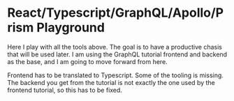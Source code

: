 # React/Typescript/GraphQL/Apollo/Prism Playground


Here I play with all the tools above. The goal is to have
a productive chasis that will be used later. I am using the
GraphQL tutorial frontend and backend as the base, and I am 
going to move forward from here.

Frontend has to be translated to Typescript. Some of the tooling
is missing. The backend you get from the tutorial is not exactly
the one used by the frontend tutorial, so this has to be fixed. 
